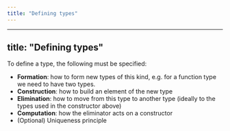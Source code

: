 ```yaml
---
title: "Defining types"
---
```


---
title: "Defining types"
---

To define a type, the following must be specified:
- **Formation**: how to form new types of this kind, e.g. for a function type we need to have two types.
- **Construction**: how to build an element of the new type
- **Elimination**: how to move from this type to another type (ideally to the types used in the constructor above)
- **Computation**: how the eliminator acts on a constructor
- (Optional) Uniqueness principle
